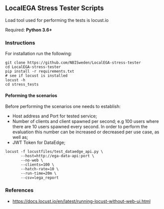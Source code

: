 ## LocalEGA Stress Tester Scripts

Load tool used for performing the tests is locust.io

Required: **Python 3.6+**

### Instructions

For installation run the following:
```
git clone https://github.com/NBISweden/LocalEGA-stress-tester
cd LocalEGA-stress-tester
pip install -r requirements.txt
# see if locust is installed
locust -h
cd stress_tests
```

#### Peforming the scenarios

Before performing the scenarios one needs to establish:
* Host address and Port for tested service;
* Number of clients and client spawned per second; e.g 100 users where there are 10 users spawned every second. In order to perform the evaluation this number can be increased or decreased per use case, as well as;
* JWT Token for DataEdge;

```
locust -f locustfiles/test_dataedge_api.py \
       --host=http://ega-data-api:port \
       --no-web \
       --clients=100 \
       --hatch-rate=10 \
       --run-time=20m \
       --csv=lega_report
```

### References

* https://docs.locust.io/en/latest/running-locust-without-web-ui.html